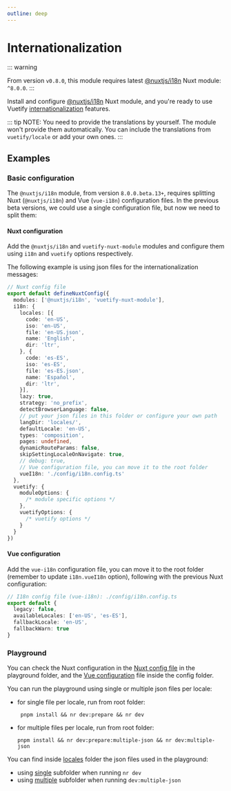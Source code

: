 ```yaml
---
outline: deep
---
```


# Internationalization

::: warning

From version `v0.8.0`, this module requires latest [@nuxtjs/i18n](https://v8.i18n.nuxtjs.org/) Nuxt module: `^8.0.0`.
:::

Install and configure [@nuxtjs/i18n](https://v8.i18n.nuxtjs.org/) Nuxt module, and you're ready to use Vuetify [internationalization](https://vuetifyjs.com/en/features/internationalization/) features.

::: tip
NOTE: You need to provide the translations by yourself. The module won't provide them automatically. You can include the translations from `vuetify/locale` or add your own ones.
:::

## Examples

### Basic configuration

The `@nuxtjs/i18n` module, from version `8.0.0.beta.13+`, requires splitting Nuxt (`@nuxtjs/i18n`) and Vue (`vue-i18n`) configuration files. In the previous beta versions, we could use a single configuration file, but now we need to split them:

#### Nuxt configuration

Add the `@nuxtjs/i18n` and `vuetify-nuxt-module` modules and configure them using `i18n` and `vuetify` options respectively.

The following example is using json files for the internationalization messages:

```ts
// Nuxt config file
export default defineNuxtConfig({
  modules: ['@nuxtjs/i18n', 'vuetify-nuxt-module'],
  i18n: {
    locales: [{
      code: 'en-US',
      iso: 'en-US',
      file: 'en-US.json',
      name: 'English',
      dir: 'ltr',
    }, {
      code: 'es-ES',
      iso: 'es-ES',
      file: 'es-ES.json',
      name: 'Español',
      dir: 'ltr',
    }],
    lazy: true,
    strategy: 'no_prefix',
    detectBrowserLanguage: false,
    // put your json files in this folder or configure your own path
    langDir: 'locales/',
    defaultLocale: 'en-US',
    types: 'composition',
    pages: undefined,
    dynamicRouteParams: false,
    skipSettingLocaleOnNavigate: true,
    // debug: true,
    // Vue configuration file, you can move it to the root folder
    vueI18n: './config/i18n.config.ts'
  },
  vuetify: {
    moduleOptions: {
      /* module specific options */
    },
    vuetifyOptions: {
      /* vuetify options */
    }
  }
})
```

#### Vue configuration

Add the `vue-i18n` configuration file, you can move it to the root folder (remember to update `i18n.vueI18n` option), following with the previous Nuxt configuration:

```ts
// I18n config file (vue-i18n): ./config/i18n.config.ts
export default {
  legacy: false,
  availableLocales: ['en-US', 'es-ES'],
  fallbackLocale: 'en-US',
  fallbackWarn: true
}
```

### Playground

You can check the Nuxt configuration in the [Nuxt config file](https://github.com/userquin/vuetify-nuxt-module/blob/main/playground/nuxt.config.mts) in the playground folder, and the [Vue configuration](https://github.com/userquin/vuetify-nuxt-module/blob/main/playground/config/i18n.config.ts) file inside the config folder.

You can run the playground using single or multiple json files per locale:
- for single file per locale, run from root folder:
  ```shell
   pnpm install && nr dev:prepare && nr dev
  ```
- for multiple files per locale, run from root folder:
  ```shell
  pnpm install && nr dev:prepare:multiple-json && nr dev:multiple-json
  ```

You can find inside [locales](https://github.com/userquin/vuetify-nuxt-module/tree/main/playground/locales) folder the json files used in the playground:
- using [single](https://github.com/userquin/vuetify-nuxt-module/tree/main/playground/locales/single) subfolder when running `nr dev`
- using [multiple](https://github.com/userquin/vuetify-nuxt-module/tree/main/playground/locales/multiple) subfolder when running `dev:multiple-json`
